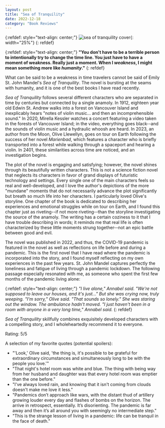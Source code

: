```yaml
---
layout: post
title: "Sea of Tranquility"
date: 2022-12-18
category: "Book Reviews"
---
```


{:refdef: style="text-align: center;"}
![sea of tranquility cover](https://ryanlu41.github.io/images/blog/sea_of_tranquility_cover.jpg){: width="25%"}
{: refdef}

{:refdef: style="text-align: center;"}
__"You don't have to be a terrible person to intentionally try to change the time line. You just have to have a moment of weakness. Really just a moment. When I *weakness*, I might mean something more like *humanity*."__
{: refdef}

What can be said to be a weakness in time travelers cannot be said of Emily St. John Mandel's *Sea of Tranquility*. The novel is bursting at the seams with humanity, and it is one of the best books I have read recently.

*Sea of Tranquility* follows several different characters who are separated in time by centuries but connected by a single anamoly. In 1912, eighteen year old Edwin St. Andrew walks into a forest on Vancouver Island and inexplicably hears "notes of violin music... and then an incomprehensible sound." In 2020, Mirella Kessler watches a concert featuring a video taken in the forests of Vancouver Island; in the video, everything goes black--and the sounds of violin music and a hydraulic whoosh are heard. In 2023, an author from the Moon, Olive Llewellyn, goes on tour on Earth following the success of her novel *Marienbad*, which features a character who is briefly transported into a forest while walking through a spaceport and hearing a violin. In 2401, these similarities across time are noticed, and an investigation begins. 

The plot of the novel is engaging and satisfying; however, the novel shines through its beautifully written characters. This is not a science fiction novel that neglects its characters in favor of grand displays of futuristic technology and settings. Every single one of the main characters feels so real and well-developed, and I love the author's depictions of the more "mundane" moments that do not necessarily advance the plot significantly but breath so much life into her characters. I particularly loved Olive's storyline. One chapter of the book is dedicated to describing her experiences and emotional struggles while on tour on Earth, and I found this chapter just as riveting--if not more riveting--than the storyline investigating the source of the anamoly. The writing has a certain coziness to it that I have trouble describing in words; it reminds me that real life is often characterized by these little moments strung together--not an epic battle between good and evil.

The novel was published in 2022, and thus, the COVID-19 pandemic is featured in the novel as well as reflections on life before and during a pandemic. This is the first novel that I have read where the pandemic is incorporated into the story, and I found myself reflecting on my own experiences in the past few years. St. John Mandel captures perfectly the loneliness and fatigue of living through a pandemic lockdown. The following passage especially resonated with me, as someone who spent the first few months of the pandemic living alone:

{:refdef: style="text-align: center;"}
*"I live alone," Annabel said. "We're not supposed to leave our houses, and it's just..." But she was crying now, truly weeping. 
"I'm sorry," Olive said. "That sounds so lonely." She was staring out the window. The ambulance hadn't moved.
"I just haven't been in a room with anyone in a very long time," Annabel said.*
{: refdef}

*Sea of Tranquility* skillfully combines exquisitely developed characters with a compelling story, and I wholeheartedly recommend it to everyone.

Rating: 5/5

A selection of my favorite quotes (potential spoilers):
* "'Look,' Olive said, 'the thing is, it's possible to be grateful for extraordinary circumstances and simultaneously long to be with the people you love.'"
* "That night's hotel room was white and blue. The thing with being way from her husband and daughter was that every hotel room was emptier than the one before."
* "I've always loved rain, and knowing that it isn't coming from clouds doesn't make me love it less."
* "Pandemics don’t approach like wars, with the distant thud of artillery growing louder every day and flashes of bombs on the horizon. The arrive in retrospect, essentially. It’s disorienting. The pandemic is far away and then it’s all around you with seemingly no intermediate step."
* "This is the strange lesson of living in a pandemic: life can be tranquil in the face of death."

